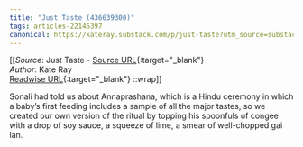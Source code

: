 ```yaml
---
title: "Just Taste (436639300)"
tags: articles-22146397
canonical: https://kateray.substack.com/p/just-taste?utm_source=substack&utm_medium=email
---
```


[[_Source_: Just Taste - [Source URL](https://kateray.substack.com/p/just-taste?utm_source=substack&utm_medium=email){:target="_blank"}<br>
_Author_: Kate Ray<br>
[Readwise URL](https://readwise.io/open/436639300){:target="_blank"}
::wrap]]

Sonali had told us about Annaprashana, which is a Hindu ceremony in which a baby’s first feeding includes a sample of all the major tastes, so we created our own version of the ritual by topping his spoonfuls of congee with a drop of soy sauce, a squeeze of lime, a smear of well-chopped gai lan.
